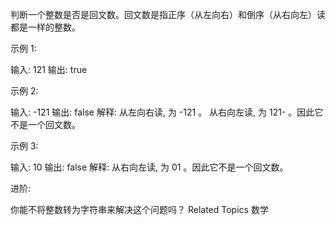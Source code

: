﻿判断一个整数是否是回文数。回文数是指正序（从左向右）和倒序（从右向左）读都是一样的整数。 

 示例 1: 

 输入: 121
输出: true
 

 示例 2: 

 输入: -121
输出: false
解释: 从左向右读, 为 -121 。 从右向左读, 为 121- 。因此它不是一个回文数。
 

 示例 3: 

 输入: 10
输出: false
解释: 从右向左读, 为 01 。因此它不是一个回文数。
 

 进阶: 

 你能不将整数转为字符串来解决这个问题吗？ 
 Related Topics 数学 